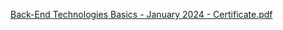 [Back-End Technologies Basics - January 2024 - Certificate.pdf](https://github.com/VessyPenkova/Back-End-Technologies-Basics---2024/files/14549672/Back-End.Technologies.Basics.-.January.2024.-.Certificate.pdf)
